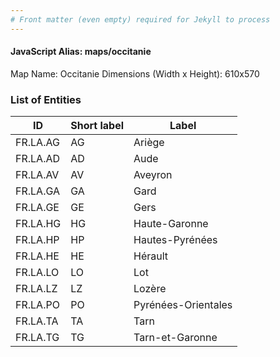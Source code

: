```yaml
---
# Front matter (even empty) required for Jekyll to process
---
```


#### JavaScript Alias: maps/occitanie

Map Name: Occitanie
Dimensions (Width x Height): 610x570





### List of Entities

ID | Short label | Label
---|---|---|
FR.LA.AG|AG|Ariège
FR.LA.AD|AD|Aude
FR.LA.AV|AV|Aveyron
FR.LA.GA|GA|Gard
FR.LA.GE|GE|Gers
FR.LA.HG|HG|Haute-Garonne
FR.LA.HP|HP|Hautes-Pyrénées
FR.LA.HE|HE|Hérault
FR.LA.LO|LO|Lot
FR.LA.LZ|LZ|Lozère
FR.LA.PO|PO|Pyrénées-Orientales
FR.LA.TA|TA|Tarn
FR.LA.TG|TG|Tarn-et-Garonne
